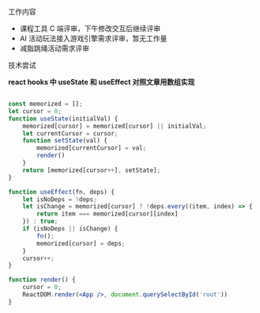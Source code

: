 工作内容
- 课程工具 C 端评审，下午修改交互后继续评审
- AI 活动玩法接入游戏引擎需求评审，暂无工作量
- 减脂跳绳活动需求评审


技术尝试

**react hooks 中 useState 和 useEffect 对照文章用数组实现**

```jsx

const memorized = [];
let cursor = 0;
function useState(initialVal) {
	memorized[cursor] = memorized[cursor] || initialVal;
	let currentCursor = cursor;
	function setState(val) {
		memorized[currentCursor] = val;
		render()
	}
	return [memorized[cursor++], setState];
}

function useEffect(fn, deps) {
	let isNoDeps = !deps;
	let isChange = memorized[cursor] ? !deps.every((item, index) => {
		return item === memorized[cursor][index]
	}) : true;
	if (isNoDeps || isChange) {
		fn();
		memorized[cursor] = deps;
	}
	cursor++;
}

function render() {
	cursor = 0;
	ReactDOM.render(<App />, document.querySelectById('root'))
}

```

